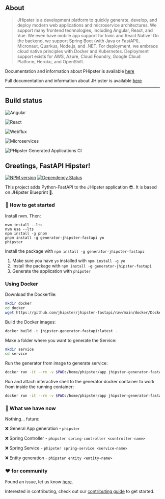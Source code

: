 
## About

> JHipster is a development platform to quickly generate, develop, and deploy modern web applications and microservice architectures. We support many frontend technologies, including Angular, React, and Vue. We even have mobile app support for Ionic and React Native! On the backend, we support Spring Boot (with Java or FastAPI), Micronaut, Quarkus, Node.js, and .NET. For deployment, we embrace cloud native principles with Docker and Kubernetes. Deployment support exists for AWS, Azure, Cloud Foundry, Google Cloud Platform, Heroku, and OpenShift.

Documentation and information about PHipster is available [here](https://www.phipster.dev/)

Full documentation and information about JHipster is available [here](https://www.jhipster.tech/)

---

## Build status

![Angular](https://github.com/jhipster/jhipster-fastapi/workflows/Angular/badge.svg)

![React](https://github.com/jhipster/jhipster-fastapi/workflows/React/badge.svg)

![Webflux](https://github.com/jhipster/jhipster-fastapi/workflows/Webflux/badge.svg)

![Microservices](https://dev.azure.com/jhipster/jhipster-fastapi/_apis/build/status/jhipster.jhipster-fastapi?branchName=main)

![PHipster Generated Applications CI](https://github.com/jhipster/jhipster-fastapi/workflows/PHipster%20Generated%20Applications%20CI/badge.svg)

## Greetings, FastAPI Hipster!

[![NPM version][npm-image]][npm-url]
[![Dependency Status][daviddm-image]][daviddm-url]

This project adds Python-FastAPI to the JHipster application 😎. It is based on JHipster Blueprint 🔵.

### 🚀 How to get started

Install nvm. Then: 

    nvm install --lts
    nvm use --lts
    npm install -g pnpm
    pnpm install -g generator-jhipster-fastapi yo 
    phipster

Install the package with `npm install -g generator-jhipster-fastapi`

1. Make sure you have `yo` installed with `npm install -g yo`
2. Install the package with `npm install -g generator-jhipster-fastapi`
3. Generate the application with `phipster`

### Using Docker

Download the Dockerfile:

```bash
mkdir docker
cd docker
wget https://github.com/jhipster/jhipster-fastapi/raw/main/docker/Dockerfile
```

Build the Docker images:

```bash
docker build -t jhipster-generator-fastapi:latest .
```

Make a folder where you want to generate the Service:

```bash
mkdir service
cd service
```

Run the generator from image to generate service:

```bash
docker run -it --rm -v $PWD:/home/phipster/app jhipster-generator-fastapi
```

Run and attach interactive shell to the generator docker container to work from inside the running container:

```bash
docker run -it --rm -v $PWD:/home/phipster/app jhipster-generator-fastapi /bin/bash
```

### 🚦 What we have now

Nothing... future:

❌ General App generation - `phipster`

❌ Spring Controller - `phipster spring-controller <controller-name>`

❌ Spring Service - `phipster spring-service <service-name>`

❌ Entity generation - `phipster entity <entity-name>`

### ❤️ for community

Found an issue, let us know [here](https://github.com/jhipster/jhipster-fastapi/issues).

Interested in contributing, check out our [contributing guide](https://github.com/jhipster/jhipster-fastapi/blob/main/CONTRIBUTING.md) to get started.

[npm-image]: https://badge.fury.io/js/generator-jhipster-fastapi.svg
[npm-url]: https://npmjs.org/package/generator-jhipster-fastapi
[daviddm-image]: https://david-dm.org/jhipster/generator-jhipster-fastapi.svg?theme=shields.io
[daviddm-url]: https://david-dm.org/jhipster/generator-jhipster-fastapi
